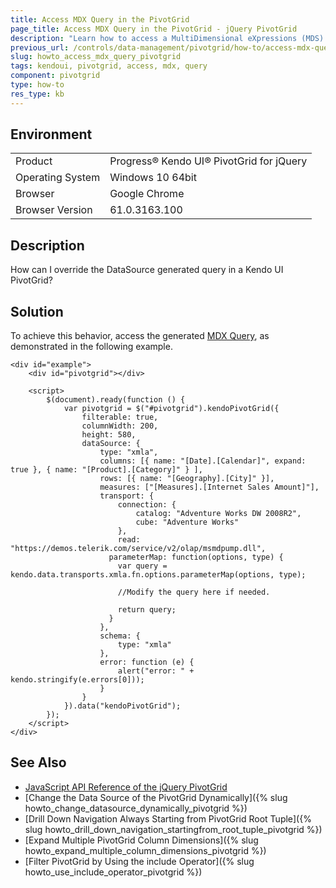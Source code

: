 ```yaml
---
title: Access MDX Query in the PivotGrid
page_title: Access MDX Query in the PivotGrid - jQuery PivotGrid
description: "Learn how to access a MultiDimensional eXpressions (MDS) query in a Kendo UI PivotGrid component."
previous_url: /controls/data-management/pivotgrid/how-to/access-mdx-query, /controls/data-management/pivotgrid/how-to/dimensions/access-mdx-query
slug: howto_access_mdx_query_pivotgrid
tags: kendoui, pivotgrid, access, mdx, query
component: pivotgrid
type: how-to
res_type: kb
---
```


## Environment

<table>
 <tr>
  <td>Product</td>
  <td>Progress® Kendo UI® PivotGrid for jQuery</td>
 </tr>
 <tr>
  <td>Operating System</td>
  <td>Windows 10 64bit</td>
 </tr>
 <tr>
  <td>Browser</td>
  <td>Google Chrome</td>
 </tr>
 <tr>
  <td>Browser Version</td>
  <td>61.0.3163.100</td>
 </tr>
</table>


## Description

How can I override the DataSource generated query in a Kendo UI PivotGrid?  

## Solution

To achieve this behavior, access the generated [MDX Query](https://en.wikipedia.org/wiki/MultiDimensional_eXpressions), as demonstrated in the following example.

```dojo
<div id="example">
    <div id="pivotgrid"></div>

    <script>
        $(document).ready(function () {
            var pivotgrid = $("#pivotgrid").kendoPivotGrid({
                filterable: true,
                columnWidth: 200,
                height: 580,
                dataSource: {
                    type: "xmla",
                    columns: [{ name: "[Date].[Calendar]", expand: true }, { name: "[Product].[Category]" } ],
                    rows: [{ name: "[Geography].[City]" }],
                    measures: ["[Measures].[Internet Sales Amount]"],
                    transport: {
                        connection: {
                            catalog: "Adventure Works DW 2008R2",
                            cube: "Adventure Works"
                        },
                        read: "https://demos.telerik.com/service/v2/olap/msmdpump.dll",
                      parameterMap: function(options, type) {
                        var query = kendo.data.transports.xmla.fn.options.parameterMap(options, type);

                        //Modify the query here if needed.

                        return query;
                      }
                    },
                    schema: {
                        type: "xmla"
                    },
                    error: function (e) {
                        alert("error: " + kendo.stringify(e.errors[0]));
                    }
                }
            }).data("kendoPivotGrid");
        });
    </script>
</div>
```

## See Also

* [JavaScript API Reference of the jQuery PivotGrid](/api/javascript/ui/pivotgrid)
* [Change the Data Source of the PivotGrid Dynamically]({% slug howto_change_datasource_dynamically_pivotgrid %})
* [Drill Down Navigation Always Starting from PivotGrid Root Tuple]({% slug howto_drill_down_navigation_startingfrom_root_tuple_pivotgrid %})
* [Expand Multiple PivotGrid Column Dimensions]({% slug howto_expand_multiple_column_dimensions_pivotgrid %})
* [Filter PivotGrid by Using the include Operator]({% slug howto_use_include_operator_pivotgrid %})
